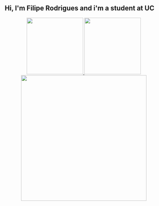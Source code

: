 ## Hi, I'm Filipe Rodrigues and i'm a student at UC
<div align="center">
  <a href="https://github.com/curvu">
  <img height="180em" src="https://github-readme-stats.vercel.app/api?username=curvu&show_icons=true&theme=dracula&include_all_commits=true&count_private=true"/>
  <img height="180em" src="https://github-readme-stats.vercel.app/api/top-langs/?username=curvu&layout=compact&langs_count=7&theme=dracula"/>
  <img src = "https://github-readme-streak-stats.herokuapp.com?user=pr2tik1&theme=dracula&hide_border=true" width = 400>
</div>
